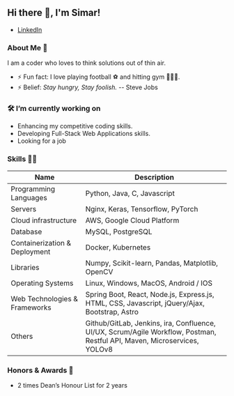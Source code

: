 ## Hi there 👋, I'm Simar!

- [LinkedIn](<https://www.linkedin.com/in/simardeep-singh-b7b908223/>)

### About Me 🚀

I am a coder who loves to think solutions out of thin air.

- ⚡ Fun fact: I love playing football ⚽️ and hitting gym 🏋🏻‍♂️. 
- ⚡ Belief: _Stay hungry, Stay foolish._ -- Steve Jobs

### 🛠 I’m currently working on

- Enhancing my competitive coding skills.
- Developing Full-Stack Web Applications skills.
- Looking for a job

### Skills 👨‍💻

| Name                              | Description                                                                                                              |
|-----------------------------------|--------------------------------------------------------------------------------------------------------------------------|
| Programming Languages             | Python, Java, C, Javascript                                                                                              |
| Servers                           | Nginx, Keras, Tensorflow, PyTorch                                                                                        |
| Cloud infrastructure              | AWS, Google Cloud Platform                                                                                               |
| Database                          | MySQL, PostgreSQL                                                                                                        |
| Containerization & Deployment     | Docker, Kubernetes                                                                                                       |
| Libraries                         | Numpy, Scikit-learn, Pandas, Matplotlib, OpenCV                                                                          |
| Operating Systems                 | Linux, Windows, MacOS, Android / IOS                                                                                     |
| Web Technologies & Frameworks     | Spring Boot, React, Node.js, Express.js, HTML, CSS, Javascript, jQuery/Ajax, Bootstrap, Astro                            |
| Others                            | Github/GitLab, Jenkins, ira, Confluence, UI/UX, Scrum/Agile Workflow, Postman, Restful API, Maven, Microservices, YOLOv8 |

### Honors & Awards 🏅

- 2 times Dean’s Honour List for 2 years

